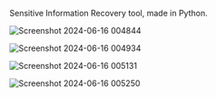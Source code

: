 Sensitive Information Recovery tool, made in Python.

![Screenshot 2024-06-16 004844](https://github.com/I458I/I458I-Grabber/assets/116500541/d667a700-65ee-4fa8-9d68-93e6d346a3c3)


![Screenshot 2024-06-16 004934](https://github.com/I458I/I458I-Grabber/assets/116500541/d7c861c5-6342-4424-b625-042870d11a46)


![Screenshot 2024-06-16 005131](https://github.com/I458I/I458I-Grabber/assets/116500541/58d51bce-32fa-4f40-a1cc-6773b989c36c)


![Screenshot 2024-06-16 005250](https://github.com/I458I/I458I-Grabber/assets/116500541/9510cca9-8181-46b4-b38b-3f6ff69d9e5b)
